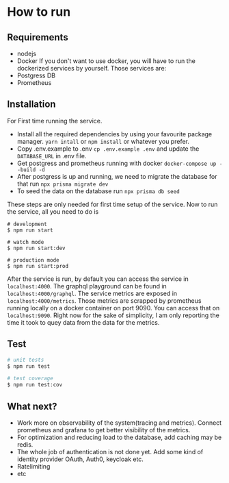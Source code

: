 # How to run
## Requirements
- nodejs 
- Docker
If you don't want to use docker, you will have to run the dockerized services by yourself. Those services are:
- Postgress DB
-  Prometheus

## Installation 
For First time running the service. 
- Install all the required dependencies by using your favourite package manager. `yarn intall` or `npm install` or whatever you prefer.
- Copy .env.example to .env `cp .env.example .env` and update the `DATABASE_URL` in .env file.
- Get postgress and prometheus running with docker `docker-compose up --build -d`
- After postgress is up and running, we need to migrate the database for that run `npx prisma migrate dev`
- To seed the data on the database run `npx prisma db seed`

These steps are only needed for first time setup of the service. 
Now to run the service, all you need to do is 

```
# development
$ npm run start

# watch mode
$ npm run start:dev

# production mode
$ npm run start:prod
```
After the service is run, by default you can access the service in `localhost:4000`. 
The graphql playground can be found in `localhost:4000/graphql`.
The service metrics are exposed in `localhost:4000/metrics`. Those metrics are scrapped by prometheus running locally on a docker container on port 9090. You can access that on `localhost:9090`. 
Right now for the sake of simplicity, I am only reporting the time it took to quey data from the data for the metrics.

## Test

```bash
# unit tests
$ npm run test

# test coverage
$ npm run test:cov
```

## What next?
- Work more on observability of the system(tracing and metrics). Connect prometheus and grafana to get better visibility of the metrics.
- For optimization and reducing load to the database, add caching may be redis.
- The whole job of authentication is not done yet. Add some kind of identity provider OAuth, Auth0, keycloak etc.
- Ratelimiting
- etc
